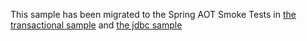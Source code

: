 This sample has been migrated to
the Spring AOT Smoke Tests
in [the transactional sample](https://github.com/spring-projects/spring-aot-smoke-tests/tree/main/transactional)
and [the jdbc sample](https://github.com/spring-projects/spring-aot-smoke-tests/tree/main/jdbc)
